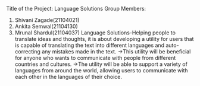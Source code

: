 Title of the Project: Language Solutions
Group Members:
 1. Shivani Zagade(21104021)
 2. Ankita Semwal(21104130)
 3. Mrunal Shardul(21104037)
Language Solutions-Helping people to translate ideas and thoughts, it is
about developing a utility for users that is capable of translating the text into
different languages and auto-correcting any mistakes made in the text.
->This utility will be beneficial for anyone who wants to communicate with
people from different countries and cultures.
->The utility will be able to support a variety of languages from around the
world, allowing users to communicate with each other in the languages of
their choice.
